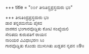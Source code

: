 +++
title = "೦೦೯ ತೀರಿತಿನ್ದ್ರಪ್ರಸ್ಥದುರು ಭಂ"

+++
ತೀರಿತಿಂದ್ರಪ್ರಸ್ಥದುರು ಭಂ  
ಡಾರ ತನ್ನರಮನೆಯ ಪೈಕದ   
ವಾರಕದ ಭಂಗಾರವೊಡ್ಡಿತು ಕೋಟಿ ಸಂಖ್ಯೆಯಲಿ  
ಸೇರಿತದು ಕುರುಪತಿಗೆ ರಾಯನ  
ನಾರಿಯರ ವಿವಿಧಾಭರಣ ಸಿಂ  
ಗಾರವೊಡ್ಡಿತು ಕೊಂಡು ಮುಳುಗಿತು ಖಡ್ಡತನ ನೃಪನ    ॥9॥